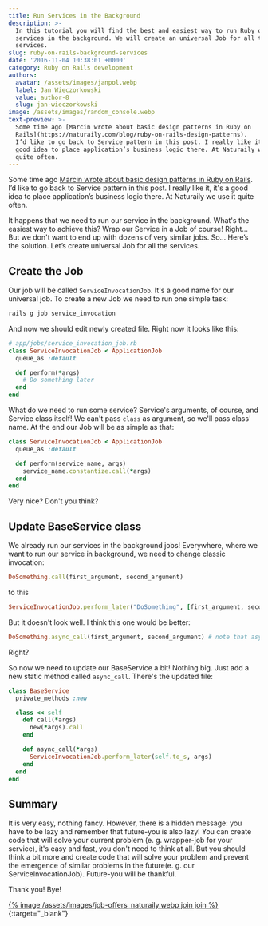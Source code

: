 ```yaml
---
title: Run Services in the Background
description: >-
  In this tutorial you will find the best and easiest way to run Ruby on Rails
  services in the background. We will create an universal Job for all the
  services.
slug: ruby-on-rails-background-services
date: '2016-11-04 10:38:01 +0000'
category: Ruby on Rails development
authors:
  avatar: /assets/images/janpol.webp
  label: Jan Wieczorkowski
  value: author-8
  slug: jan-wieczorkowski
image: /assets/images/random_console.webp
text-preview: >-
  Some time ago [Marcin wrote about basic design patterns in Ruby on
  Rails](https://naturaily.com/blog/ruby-on-rails-design-patterns).
  I’d like to go back to Service pattern in this post. I really like it, it's a
  good idea to place application’s business logic there. At Naturaily we use it
  quite often.
---
```




Some time ago [Marcin wrote about basic design patterns in Ruby on Rails](https://naturaily.com/blog/ruby-on-rails-design-patterns). I’d like to go back to Service pattern in this post. I really like it, it's a good idea to place application’s business logic there. At Naturaily we use it quite often.

It happens that we need to run our service in the background. What's the easiest way to achieve this? Wrap our Service in a Job of course! Right... But we don't want to end up with dozens of very similar jobs. So... Here’s the solution. Let’s create universal Job for all the services.

## Create the Job
Our job will be called `ServiceInvocationJob`. It's a good name for our universal job. To create a new Job we need to run one simple task:

```bash
rails g job service_invocation
```

And now we should edit newly created file. Right now it looks like this:

```ruby
# app/jobs/service_invocation_job.rb
class ServiceInvocationJob < ApplicationJob
  queue_as :default

  def perform(*args)
    # Do something later
  end
end
```

What do we need to run some service? Service's arguments, of course, and Service class itself! We can't pass `class` as argument, so we'll pass class' name. At the end our Job will be as simple as that:

```ruby
class ServiceInvocationJob < ApplicationJob
  queue_as :default

  def perform(service_name, args)
    service_name.constantize.call(*args)
  end
end
```

Very nice? Don't you think?

## Update BaseService class

We already run our services in the background jobs! Everywhere, where we want to run our service in background, we need to change classic invocation:

```ruby
DoSomething.call(first_argument, second_argument)
```

to this

```ruby
ServiceInvocationJob.perform_later("DoSomething", [first_argument, second_argument])
```

But it doesn't look well. I think this one would be better:

```ruby
DoSomething.async_call(first_argument, second_argument) # note that async_ prefix!
```

Right?

So now we need to update our BaseService a bit! Nothing big. Just add a new static method called `async_call`. There's the updated file:

```ruby
class BaseService
  private_methods :new

  class << self
    def call(*args)
      new(*args).call
    end

    def async_call(*args)
      ServiceInvocationJob.perform_later(self.to_s, args)
    end
  end
end
```

## Summary
It is very easy, nothing fancy. However, there is a hidden message: you have to be lazy and remember that future-you is also lazy! You can create code that will solve your current problem (e. g. wrapper-job for your service), it's easy and fast, you don't need to think at all. But you should think a bit more and create code that will solve your problem and prevent the emergence of similar problems in the future(e. g. our ServiceInvocationJob). Future-you will be thankful.

Thank you! Bye!

[{% image /assets/images/job-offers_naturaily.webp join join %}](https://naturaily.com/careers){:target="_blank"}
